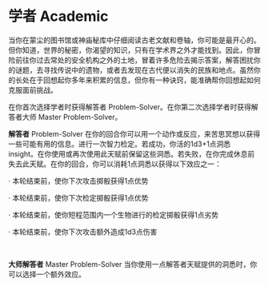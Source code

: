 # 学者 Academic

当你在蒙尘的图书馆或神庙秘库中仔细阅读古老文献和卷轴，你可能是最开心的。但你知道，世界的秘密，你渴望的知识，只有在学术界之外才能找到。因此，你冒险前往你过去常处的安全机构之外的土地，冒着许多危险去揭示答案，解答困扰你的谜题，去寻找传说中的遗物，或者去发现在古代便以消失的民族和地点。虽然你的长处在于回想起你多年来积累的信息，但你有一种诀窍，能准确帮你回想起如何克服面前挑战。

在你首次选择学者时获得解答者
Problem-Solver。在你第二次选择学者时获得解答者大师 Master
Problem-Solver。

**解答者** Problem-Solver
在你的回合你可以用一个动作或反应，来苦思冥想以获得一些可能有用的信息。进行一次智力检定。若成功，你活的1d3+1点洞悉
insight。在你使用或再次使用此天赋前保留这些洞悉。若失败，在你完成休息前失去此天赋。在你的回合，你可以消耗1点洞悉以获得以下效应之一：

· 本轮结束前，使你下次攻击掷骰获得1点优势

· 本轮结束前，使你下次检定掷骰获得1点优势

· 本轮结束前，使你短程范围内一个生物进行的检定掷骰获得1点劣势

· 本轮结束前，使你下次攻击额外造成1d3点伤害

 

**大师解答者** Master Problem-Solver
当你使用一点解答者天赋提供的洞悉时，你可以选择一个额外效应。
